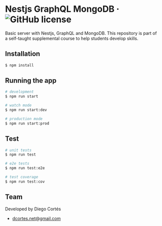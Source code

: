 # Nestjs GraphQL MongoDB &middot; ![GitHub license](https://img.shields.io/badge/license-MIT-blue.svg)

Basic server with Nestjs, GraphQL and MongoDB. This repository is part of a self-taught supplemental course to help students develop skills.

## Installation

```bash
$ npm install
```

## Running the app

```bash
# development
$ npm run start

# watch mode
$ npm run start:dev

# production mode
$ npm run start:prod
```

## Test

```bash
# unit tests
$ npm run test

# e2e tests
$ npm run test:e2e

# test coverage
$ npm run test:cov
```

## Team

Developed by Diego Cortés

- dcortes.net@gmail.com
